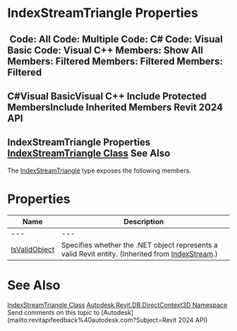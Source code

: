 # IndexStreamTriangle Properties

﻿
 Code: All Code: Multiple Code: C# Code: Visual Basic Code: Visual C++  Members: Show All Members: Filtered Members: Filtered Members: Filtered   
---  
C#Visual BasicVisual C++
Include Protected MembersInclude Inherited Members
Revit 2024 API  
---  
IndexStreamTriangle Properties  
[IndexStreamTriangle Class](eb2d6eca-ee09-b69b-fb7c-c84a030cc580.md "IndexStreamTriangle Class") See Also  
---  
The [IndexStreamTriangle](eb2d6eca-ee09-b69b-fb7c-c84a030cc580.md "IndexStreamTriangle Class") type exposes the following members.
# Properties
| Name | Description |
| --- | --- |
| --- | --- | --- |
| [IsValidObject](ea6dfcb2-87f3-1f91-4ecf-effbfd2fbcb8.md "IsValidObject Property") | Specifies whether the .NET object represents a valid Revit entity.  (Inherited from [IndexStream](9c300586-7f1f-41db-270b-797d6ad967d8.md "IndexStream Class").) |

# See Also
[IndexStreamTriangle Class](eb2d6eca-ee09-b69b-fb7c-c84a030cc580.md "IndexStreamTriangle Class")
[Autodesk.Revit.DB.DirectContext3D Namespace](f4ba10f0-55ea-5344-173b-688405391794.md "Autodesk.Revit.DB.DirectContext3D Namespace")
Send comments on this topic to [Autodesk](mailto:revitapifeedback%40autodesk.com?Subject=Revit 2024 API)